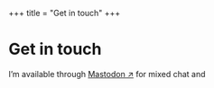 +++
title = "Get in touch"
+++

<h1 class="title">
    Get in touch
</h1>

I’m available through <a rel="me" href="https://mastodon.social/@jqk">Mastodon ↗</a> for mixed chat and
